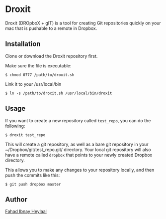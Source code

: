 # Droxit

Droxit (DROpboX + gIT) is a tool for creating Git repositories quickly on your mac that is pushable to a remote in Dropbox.

## Installation

Clone or download the Droxit repository first.

Make sure the file is executable:

    $ chmod 0777 /path/to/droxit.sh

Link it to your /usr/local/bin

    $ ln -s /path/to/droxit.sh /usr/local/bin/droxit

## Usage

If you want to create a new repository called `test_repo`, you can do the following:

    $ droxit test_repo

This will create a git repository, as well as a bare git repository in your ~/Dropbox/git/test_repo.git/ directory. Your local git repository will also have a remote called `dropbox` that points to your newly created Dropbox directory.

This allows you to make any changes to your repository locally, and then push the commits like this:

    $ git push dropbox master

## Author

[Fahad Ibnay Heylaal](http://fahad19.com)